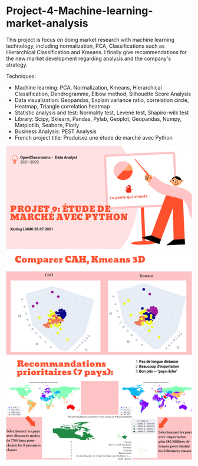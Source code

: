 # Project-4-Machine-learning-market-analysis
This project is focus on doing market research with machine learning technology, including normalization, PCA, Classifications such as Hierarchical Classification and Kmeans. I finally give recommendations for the new market development regarding analysis and the company's strategy.

Techniques:

- Machine learning: PCA, Normalization, Kmeans, Hierarchical Classification, Dendrogramme, Elbow method, Silhouette Score Analysis
- Data visualization: Geopandas, Explain variance ratio, correlation circle, Heatmap, Triangle correlation heatmap
- Statistic analysis and test: Normality test, Levene test, Shapiro-wilk test
- Library: Scipy, Sklearn, Pandas, Pylab, Geoplot, Geopandas, Numpy, Matplotlib, Seaborn, Plotly
- Business Analysis: PEST Analysis
- French project title: Produisez une étude de marché avec Python

<img src="https://github.com/rippleliang/Project-4-Machine-learning-market-analysis/blob/main/P4_1.png">
<img src="https://github.com/rippleliang/Project-4-Machine-learning-market-analysis/blob/main/P4_2.png">
<img src="https://github.com/rippleliang/Project-4-Machine-learning-market-analysis/blob/main/P4_3.png">
